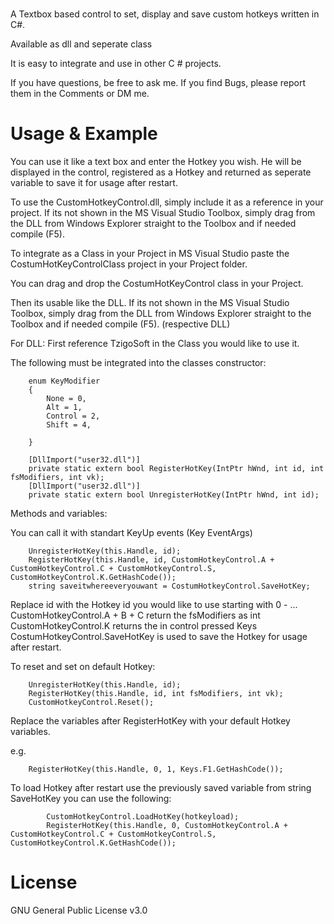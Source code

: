 # 

A Textbox based control to set, display and save custom hotkeys written in C#.

Available as dll and seperate class

It is easy to integrate and use in other C # projects.


If you have questions, be free to ask me.
If you find Bugs, please report them in the Comments or DM me.


# Usage & Example

You can use it like a text box and enter the Hotkey you wish. He will be displayed in the control, registered as a Hotkey and returned as seperate variable to save it for usage after restart. 

To use the CustomHotkeyControl.dll, simply include it as a reference in your project.
If its not shown in the MS Visual Studio Toolbox, simply drag from the  DLL from Windows Explorer straight to the Toolbox and if needed compile (F5).

To integrate as a Class in your Project in MS Visual Studio paste the CostumHotKeyControlClass project in your Project folder.

You can drag and drop the CostumHotKeyControl class in your Project.

Then its usable like the DLL.
If its not shown in the MS Visual Studio Toolbox, simply drag from the  DLL from Windows Explorer straight to the Toolbox and if needed compile (F5). (respective DLL)

For DLL: First reference TzigoSoft in the Class you would like to use it. 

The following must be integrated into the classes constructor:

        enum KeyModifier
        {
            None = 0,
            Alt = 1,
            Control = 2,
            Shift = 4,

        }

        [DllImport("user32.dll")]
        private static extern bool RegisterHotKey(IntPtr hWnd, int id, int fsModifiers, int vk);
        [DllImport("user32.dll")]
        private static extern bool UnregisterHotKey(IntPtr hWnd, int id);

Methods and variables:

You can call it with standart KeyUp events (Key EventArgs)

        UnregisterHotKey(this.Handle, id);
        RegisterHotKey(this.Handle, id, CustomHotkeyControl.A + CustomHotkeyControl.C + CustomHotkeyControl.S, CustomHotkeyControl.K.GetHashCode());
        string saveitwhereeveryouwant = CostumHotkeyControl.SaveHotKey;
        
   Replace id with the Hotkey id you would like to use starting with 0 - ...
   CustomHotkeyControl.A + B + C     return the fsModifiers as int
   CustomHotkeyControl.K             returns the in control pressed Keys
   CostumHotkeyControl.SaveHotKey is used to save the Hotkey for usage after restart.
   
To reset and set on default Hotkey:

        UnregisterHotKey(this.Handle, id);
        RegisterHotKey(this.Handle, id, int fsModifiers, int vk);
        CustomHotkeyControl.Reset();

  Replace the variables after RegisterHotKey with your default Hotkey variables.
  
   e.g.
  
        RegisterHotKey(this.Handle, 0, 1, Keys.F1.GetHashCode());

To load Hotkey after restart use the previously saved variable from string SaveHotKey you can use the following:

            CustomHotkeyControl.LoadHotKey(hotkeyload);
            RegisterHotKey(this.Handle, 0, CustomHotkeyControl.A + CustomHotkeyControl.C + CustomHotkeyControl.S, CustomHotkeyControl.K.GetHashCode());
            
# License

GNU General Public License v3.0

